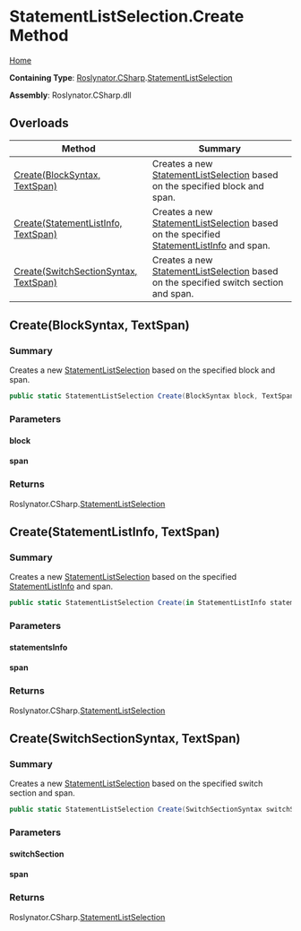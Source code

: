 # StatementListSelection\.Create Method

[Home](../../../../README.md)

**Containing Type**: [Roslynator.CSharp](../../README.md)\.[StatementListSelection](../README.md)

**Assembly**: Roslynator\.CSharp\.dll

## Overloads

| Method | Summary |
| ------ | ------- |
| [Create(BlockSyntax, TextSpan)](#Roslynator_CSharp_StatementListSelection_Create_Microsoft_CodeAnalysis_CSharp_Syntax_BlockSyntax_Microsoft_CodeAnalysis_Text_TextSpan_) | Creates a new [StatementListSelection](../README.md) based on the specified block and span\. |
| [Create(StatementListInfo, TextSpan)](#Roslynator_CSharp_StatementListSelection_Create_Roslynator_CSharp_Syntax_StatementListInfo__Microsoft_CodeAnalysis_Text_TextSpan_) | Creates a new [StatementListSelection](../README.md) based on the specified [StatementListInfo](../../Syntax/StatementListInfo/README.md) and span\. |
| [Create(SwitchSectionSyntax, TextSpan)](#Roslynator_CSharp_StatementListSelection_Create_Microsoft_CodeAnalysis_CSharp_Syntax_SwitchSectionSyntax_Microsoft_CodeAnalysis_Text_TextSpan_) | Creates a new [StatementListSelection](../README.md) based on the specified switch section and span\. |

## Create\(BlockSyntax, TextSpan\)<a name="Roslynator_CSharp_StatementListSelection_Create_Microsoft_CodeAnalysis_CSharp_Syntax_BlockSyntax_Microsoft_CodeAnalysis_Text_TextSpan_"></a>

### Summary

Creates a new [StatementListSelection](../README.md) based on the specified block and span\.

```csharp
public static StatementListSelection Create(BlockSyntax block, TextSpan span)
```

### Parameters

#### block

#### span

### Returns

Roslynator\.CSharp\.[StatementListSelection](../README.md)

## Create\(StatementListInfo, TextSpan\)<a name="Roslynator_CSharp_StatementListSelection_Create_Roslynator_CSharp_Syntax_StatementListInfo__Microsoft_CodeAnalysis_Text_TextSpan_"></a>

### Summary

Creates a new [StatementListSelection](../README.md) based on the specified [StatementListInfo](../../Syntax/StatementListInfo/README.md) and span\.

```csharp
public static StatementListSelection Create(in StatementListInfo statementsInfo, TextSpan span)
```

### Parameters

#### statementsInfo

#### span

### Returns

Roslynator\.CSharp\.[StatementListSelection](../README.md)

## Create\(SwitchSectionSyntax, TextSpan\)<a name="Roslynator_CSharp_StatementListSelection_Create_Microsoft_CodeAnalysis_CSharp_Syntax_SwitchSectionSyntax_Microsoft_CodeAnalysis_Text_TextSpan_"></a>

### Summary

Creates a new [StatementListSelection](../README.md) based on the specified switch section and span\.

```csharp
public static StatementListSelection Create(SwitchSectionSyntax switchSection, TextSpan span)
```

### Parameters

#### switchSection

#### span

### Returns

Roslynator\.CSharp\.[StatementListSelection](../README.md)

